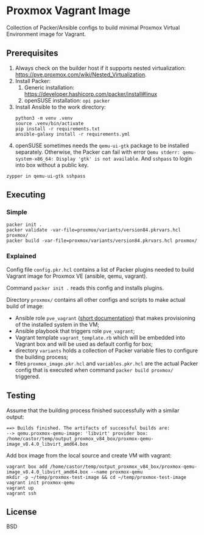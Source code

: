 # Proxmox Vagrant Image

Collection of Packer/Ansible configs to build minimal Proxmox Virtual Environment image for Vagrant.

## Prerequisites

1. Always check on the builder host if it supports nested virtualization: https://pve.proxmox.com/wiki/Nested_Virtualization.
2. Install Packer:
    1. Generic installation: https://developer.hashicorp.com/packer/install#linux
    2. openSUSE installation: `opi packer`
3. Install Ansible to the work directory:
   ```shell
   python3 -m venv .venv
   source .venv/bin/activate
   pip install -r requirements.txt
   ansible-galaxy install -r requirements.yml
   ```
4. openSUSE sometimes needs the `qemu-ui-gtk` package to be installed separately. Otherwise, the Packer can fail with error `Qemu stderr: qemu-system-x86_64: Display 'gtk' is not available`. And `sshpass` to login into box without a public key.
```shell
zypper in qemu-ui-gtk sshpass
```

## Executing

### Simple

```shell
packer init .
packer validate -var-file=proxmox/variants/version84.pkrvars.hcl proxmox/
packer build -var-file=proxmox/variants/version84.pkrvars.hcl proxmox/
```

### Explained

Config file `config.pkr.hcl` contains a list of Packer plugins needed to build Vagrant image for Proxmox VE (ansible, qemu, vagrant).

Command `packer init .` reads this config and installs plugins.

Directory `proxmox/` contains all other configs and scripts to make actual build of image:
- Ansible role `pve_vagrant` ([short documentation](./packer/proxmox/pve_vagrant/README.md)) that makes provisioning of the installed system in the VM;
- Ansible playbook that triggers role `pve_vagrant`;
- Vagrant template `vagrant_template.rb` which will be embedded into Vagrant box and will be used as default config for box;
- directory `variants` holds a collection of Packer variable files to configure the building process;
- files `proxmox_image.pkr.hcl` and `variables.pkr.hcl` are the actual Packer config that is executed when command `packer build proxmox/` triggered.

## Testing

Assume that the building process finished successfully with a similar output:
```
==> Builds finished. The artifacts of successful builds are:
--> qemu.proxmox-qemu-image: 'libvirt' provider box: /home/castor/temp/output_proxmox_v84_box/proxmox-qemu-image_v8.4.0_libvirt_amd64.box
```

Add box image from the local source and create VM with vagrant:
```shell
vagrant box add /home/castor/temp/output_proxmox_v84_box/proxmox-qemu-image_v8.4.0_libvirt_amd64.box --name proxmox-qemu
mkdir -p ~/temp/proxmox-test-image && cd ~/temp/proxmox-test-image
vagrant init proxmox-qemu
vagrant up
vagrant ssh
```

## License

BSD
